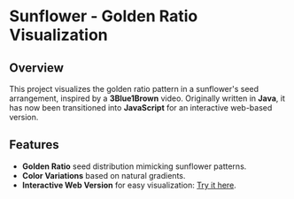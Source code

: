 # Sunflower - Golden Ratio Visualization

## Overview
This project visualizes the golden ratio pattern in a sunflower's seed arrangement, inspired by a **3Blue1Brown** video. Originally written in **Java**, it has now been transitioned into **JavaScript** for an interactive web-based version.

## Features
- **Golden Ratio** seed distribution mimicking sunflower patterns.
- **Color Variations** based on natural gradients.
- **Interactive Web Version** for easy visualization: [Try it here](https://sunflower-hup4.onrender.com/).
